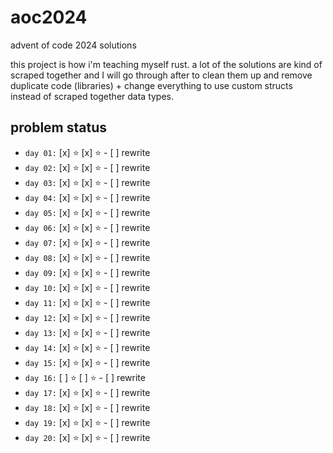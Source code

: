# aoc2024
advent of code 2024 solutions

this project is how i'm teaching myself rust. a lot of the solutions are kind of scraped together and I will go through after to clean them up and remove duplicate code (libraries) + change everything to use custom structs instead of scraped together data types.

## problem status

- `day 01:` [x] ⭐ [x] ⭐ - [ ] rewrite
- `day 02:` [x] ⭐ [x] ⭐ - [ ] rewrite
- `day 03:` [x] ⭐ [x] ⭐ - [ ] rewrite
- `day 04:` [x] ⭐ [x] ⭐ - [ ] rewrite
- `day 05:` [x] ⭐ [x] ⭐ - [ ] rewrite
- `day 06:` [x] ⭐ [x] ⭐ - [ ] rewrite
- `day 07:` [x] ⭐ [x] ⭐ - [ ] rewrite
- `day 08:` [x] ⭐ [x] ⭐ - [ ] rewrite
- `day 09:` [x] ⭐ [x] ⭐ - [ ] rewrite
- `day 10:` [x] ⭐ [x] ⭐ - [ ] rewrite
- `day 11:` [x] ⭐ [x] ⭐ - [ ] rewrite
- `day 12:` [x] ⭐ [x] ⭐ - [ ] rewrite
- `day 13:` [x] ⭐ [x] ⭐ - [ ] rewrite
- `day 14:` [x] ⭐ [x] ⭐ - [ ] rewrite
- `day 15:` [x] ⭐ [x] ⭐ - [ ] rewrite
- `day 16:` [ ] ⭐ [ ] ⭐ - [ ] rewrite
- `day 17:` [x] ⭐ [x] ⭐ - [ ] rewrite
- `day 18:` [x] ⭐ [x] ⭐ - [ ] rewrite
- `day 19:` [x] ⭐ [x] ⭐ - [ ] rewrite
- `day 20:` [x] ⭐ [x] ⭐ - [ ] rewrite
